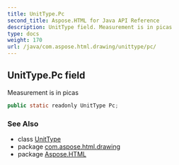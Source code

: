 ```yaml
---
title: UnitType.Pc
second_title: Aspose.HTML for Java API Reference
description: UnitType field. Measurement is in picas
type: docs
weight: 170
url: /java/com.aspose.html.drawing/unittype/pc/
---
```

## UnitType.Pc field

Measurement is in picas

```java
public static readonly UnitType Pc;
```

### See Also

* class [UnitType](../)
* package [com.aspose.html.drawing](../../unittype/)
* package [Aspose.HTML](../../../)

